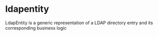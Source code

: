 # ldapentity
LdapEntity is a generic representation of a LDAP directory entry and its corresponding business logic
